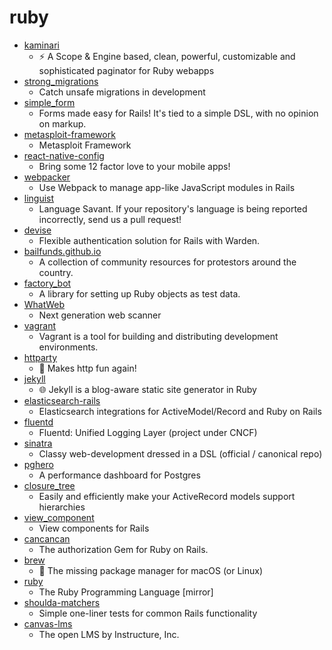 # ruby
- [kaminari](https://github.com/kaminari/kaminari)
  - ⚡ A Scope & Engine based, clean, powerful, customizable and sophisticated paginator for Ruby webapps
- [strong_migrations](https://github.com/ankane/strong_migrations)
  - Catch unsafe migrations in development
- [simple_form](https://github.com/heartcombo/simple_form)
  - Forms made easy for Rails! It's tied to a simple DSL, with no opinion on markup.
- [metasploit-framework](https://github.com/rapid7/metasploit-framework)
  - Metasploit Framework
- [react-native-config](https://github.com/luggit/react-native-config)
  - Bring some 12 factor love to your mobile apps!
- [webpacker](https://github.com/rails/webpacker)
  - Use Webpack to manage app-like JavaScript modules in Rails
- [linguist](https://github.com/github/linguist)
  - Language Savant. If your repository's language is being reported incorrectly, send us a pull request!
- [devise](https://github.com/heartcombo/devise)
  - Flexible authentication solution for Rails with Warden.
- [bailfunds.github.io](https://github.com/bailfunds/bailfunds.github.io)
  - A collection of community resources for protestors around the country.
- [factory_bot](https://github.com/thoughtbot/factory_bot)
  - A library for setting up Ruby objects as test data.
- [WhatWeb](https://github.com/urbanadventurer/WhatWeb)
  - Next generation web scanner
- [vagrant](https://github.com/hashicorp/vagrant)
  - Vagrant is a tool for building and distributing development environments.
- [httparty](https://github.com/jnunemaker/httparty)
  - 🎉 Makes http fun again!
- [jekyll](https://github.com/jekyll/jekyll)
  - 🌐 Jekyll is a blog-aware static site generator in Ruby
- [elasticsearch-rails](https://github.com/elastic/elasticsearch-rails)
  - Elasticsearch integrations for ActiveModel/Record and Ruby on Rails
- [fluentd](https://github.com/fluent/fluentd)
  - Fluentd: Unified Logging Layer (project under CNCF)
- [sinatra](https://github.com/sinatra/sinatra)
  - Classy web-development dressed in a DSL (official / canonical repo)
- [pghero](https://github.com/ankane/pghero)
  - A performance dashboard for Postgres
- [closure_tree](https://github.com/ClosureTree/closure_tree)
  - Easily and efficiently make your ActiveRecord models support hierarchies
- [view_component](https://github.com/github/view_component)
  - View components for Rails
- [cancancan](https://github.com/CanCanCommunity/cancancan)
  - The authorization Gem for Ruby on Rails.
- [brew](https://github.com/Homebrew/brew)
  - 🍺 The missing package manager for macOS (or Linux)
- [ruby](https://github.com/ruby/ruby)
  - The Ruby Programming Language [mirror]
- [shoulda-matchers](https://github.com/thoughtbot/shoulda-matchers)
  - Simple one-liner tests for common Rails functionality
- [canvas-lms](https://github.com/instructure/canvas-lms)
  - The open LMS by Instructure, Inc.
